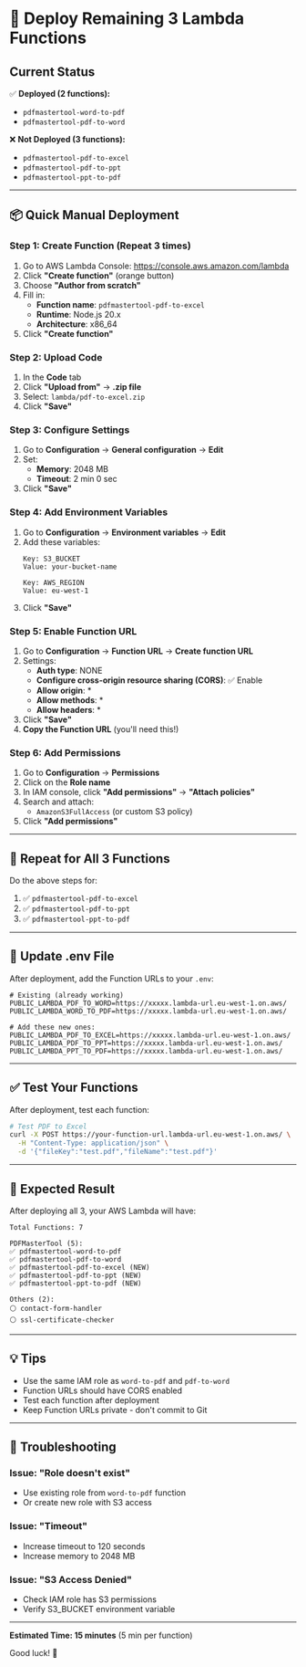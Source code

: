 # 🚀 Deploy Remaining 3 Lambda Functions

## Current Status

✅ **Deployed (2 functions):**
- `pdfmastertool-word-to-pdf`
- `pdfmastertool-pdf-to-word`

❌ **Not Deployed (3 functions):**
- `pdfmastertool-pdf-to-excel`
- `pdfmastertool-pdf-to-ppt`
- `pdfmastertool-ppt-to-pdf`

---

## 📦 Quick Manual Deployment

### Step 1: Create Function (Repeat 3 times)

1. Go to AWS Lambda Console: https://console.aws.amazon.com/lambda
2. Click **"Create function"** (orange button)
3. Choose **"Author from scratch"**
4. Fill in:
   - **Function name**: `pdfmastertool-pdf-to-excel`
   - **Runtime**: Node.js 20.x
   - **Architecture**: x86_64
5. Click **"Create function"**

### Step 2: Upload Code

1. In the **Code** tab
2. Click **"Upload from"** → **.zip file**
3. Select: `lambda/pdf-to-excel.zip`
4. Click **"Save"**

### Step 3: Configure Settings

1. Go to **Configuration** → **General configuration** → **Edit**
2. Set:
   - **Memory**: 2048 MB
   - **Timeout**: 2 min 0 sec
3. Click **"Save"**

### Step 4: Add Environment Variables

1. Go to **Configuration** → **Environment variables** → **Edit**
2. Add these variables:
   ```
   Key: S3_BUCKET
   Value: your-bucket-name
   
   Key: AWS_REGION
   Value: eu-west-1
   ```
3. Click **"Save"**

### Step 5: Enable Function URL

1. Go to **Configuration** → **Function URL** → **Create function URL**
2. Settings:
   - **Auth type**: NONE
   - **Configure cross-origin resource sharing (CORS)**: ✅ Enable
   - **Allow origin**: *
   - **Allow methods**: *
   - **Allow headers**: *
3. Click **"Save"**
4. **Copy the Function URL** (you'll need this!)

### Step 6: Add Permissions

1. Go to **Configuration** → **Permissions**
2. Click on the **Role name**
3. In IAM console, click **"Add permissions"** → **"Attach policies"**
4. Search and attach:
   - `AmazonS3FullAccess` (or custom S3 policy)
5. Click **"Add permissions"**

---

## 🔄 Repeat for All 3 Functions

Do the above steps for:
1. ✅ `pdfmastertool-pdf-to-excel`
2. ✅ `pdfmastertool-pdf-to-ppt`
3. ✅ `pdfmastertool-ppt-to-pdf`

---

## 🔗 Update .env File

After deployment, add the Function URLs to your `.env`:

```env
# Existing (already working)
PUBLIC_LAMBDA_PDF_TO_WORD=https://xxxxx.lambda-url.eu-west-1.on.aws/
PUBLIC_LAMBDA_WORD_TO_PDF=https://xxxxx.lambda-url.eu-west-1.on.aws/

# Add these new ones:
PUBLIC_LAMBDA_PDF_TO_EXCEL=https://xxxxx.lambda-url.eu-west-1.on.aws/
PUBLIC_LAMBDA_PDF_TO_PPT=https://xxxxx.lambda-url.eu-west-1.on.aws/
PUBLIC_LAMBDA_PPT_TO_PDF=https://xxxxx.lambda-url.eu-west-1.on.aws/
```

---

## ✅ Test Your Functions

After deployment, test each function:

```bash
# Test PDF to Excel
curl -X POST https://your-function-url.lambda-url.eu-west-1.on.aws/ \
  -H "Content-Type: application/json" \
  -d '{"fileKey":"test.pdf","fileName":"test.pdf"}'
```

---

## 🎯 Expected Result

After deploying all 3, your AWS Lambda will have:

```
Total Functions: 7

PDFMasterTool (5):
✅ pdfmastertool-word-to-pdf
✅ pdfmastertool-pdf-to-word
✅ pdfmastertool-pdf-to-excel (NEW)
✅ pdfmastertool-pdf-to-ppt (NEW)
✅ pdfmastertool-ppt-to-pdf (NEW)

Others (2):
⚪ contact-form-handler
⚪ ssl-certificate-checker
```

---

## 💡 Tips

- Use the same IAM role as `word-to-pdf` and `pdf-to-word`
- Function URLs should have CORS enabled
- Test each function after deployment
- Keep Function URLs private - don't commit to Git

---

## 🚨 Troubleshooting

### Issue: "Role doesn't exist"
- Use existing role from `word-to-pdf` function
- Or create new role with S3 access

### Issue: "Timeout"
- Increase timeout to 120 seconds
- Increase memory to 2048 MB

### Issue: "S3 Access Denied"
- Check IAM role has S3 permissions
- Verify S3_BUCKET environment variable

---

**Estimated Time: 15 minutes** (5 min per function)

Good luck! 🚀









